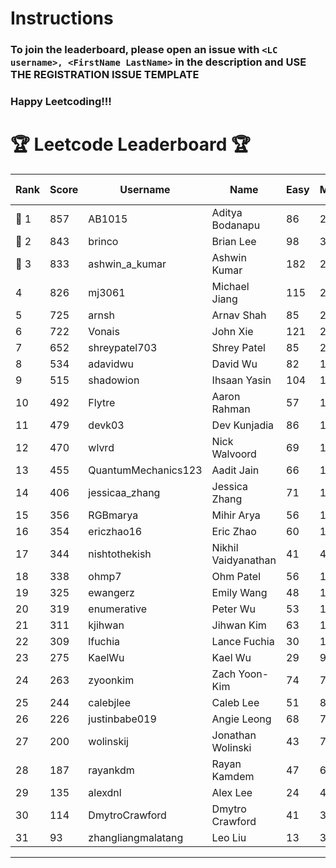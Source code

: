 # Instructions
### To join the leaderboard, please open an issue with `<LC username>, <FirstName LastName>` in the description and USE THE REGISTRATION ISSUE TEMPLATE
### Happy Leetcoding!!!


# 🏆 Leetcode Leaderboard 🏆

| Rank | Score | Username       | Name | Easy | Medium | Hard | Problems Solved |
|------|----------------|-----------------|-------------------|--------------|--------------|--------------|--------------|
| 🥇 1 | 857 | AB1015 | Aditya Bodanapu | 86 | 276 | 73 | 435 |
| 🥈 2 | 843 | brinco | Brian Lee | 98 | 305 | 45 | 448 |
| 🥉 3 | 833 | ashwin_a_kumar | Ashwin Kumar | 182 | 291 | 23 | 496 |
| 4 | 826 | mj3061 | Michael Jiang | 115 | 285 | 47 | 447 |
| 5 | 725 | arnsh | Arnav Shah | 85 | 236 | 56 | 377 |
| 6 | 722 | Vonais | John Xie | 121 | 248 | 35 | 404 |
| 7 | 652 | shreypatel703 | Shrey Patel | 85 | 240 | 29 | 354 |
| 8 | 534 | adavidwu | David Wu | 82 | 169 | 38 | 289 |
| 9 | 515 | shadowion | Ihsaan Yasin | 104 | 174 | 21 | 299 |
| 10 | 492 | Flytre | Aaron Rahman | 57 | 156 | 41 | 254 |
| 11 | 479 | devk03 | Dev Kunjadia | 86 | 180 | 11 | 277 |
| 12 | 470 | wlvrd | Nick Walvoord | 69 | 172 | 19 | 260 |
| 13 | 455 | QuantumMechanics123 | Aadit Jain | 66 | 166 | 19 | 251 |
| 14 | 406 | jessicaa_zhang | Jessica Zhang | 71 | 142 | 17 | 230 |
| 15 | 356 | RGBmarya | Mihir Arya | 56 | 117 | 22 | 195 |
| 16 | 354 | ericzhao16 | Eric Zhao | 60 | 132 | 10 | 202 |
| 17 | 344 | nishtothekish | Nikhil Vaidyanathan | 41 | 42 | 73 | 156 |
| 18 | 338 | ohmp7 | Ohm Patel | 56 | 123 | 12 | 191 |
| 19 | 325 | ewangerz | Emily Wang | 48 | 110 | 19 | 177 |
| 20 | 319 | enumerative | Peter Wu | 53 | 112 | 14 | 179 |
| 21 | 311 | kjihwan | Jihwan Kim | 63 | 103 | 14 | 180 |
| 22 | 309 | lfuchia | Lance Fuchia | 30 | 129 | 7 | 166 |
| 23 | 275 | KaelWu | Kael Wu | 29 | 93 | 20 | 142 |
| 24 | 263 | zyoonkim | Zach Yoon-Kim | 74 | 78 | 11 | 163 |
| 25 | 244 | calebjlee | Caleb Lee | 51 | 83 | 9 | 143 |
| 26 | 226 | justinbabe019 | Angie Leong | 68 | 73 | 4 | 145 |
| 27 | 200 | wolinskij | Jonathan Wolinski | 43 | 74 | 3 | 120 |
| 28 | 187 | rayankdm | Rayan Kamdem | 47 | 67 | 2 | 116 |
| 29 | 135 | alexdnl | Alex Lee | 24 | 48 | 5 | 77 |
| 30 | 114 | DmytroCrawford | Dmytro Crawford | 41 | 35 | 1 | 77 |
| 31 | 93 | zhangliangmalatang | Leo Liu | 13 | 37 | 2 | 52 |
---